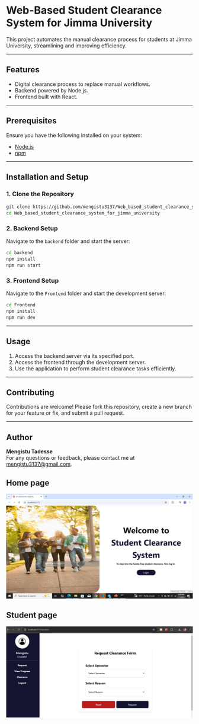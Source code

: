 
# Web-Based Student Clearance System for Jimma University

This project automates the manual clearance process for students at Jimma University, streamlining and improving efficiency.

---

## Features
- Digital clearance process to replace manual workflows.
- Backend powered by Node.js.
- Frontend built with React.

---

## Prerequisites
Ensure you have the following installed on your system:
- [Node.js](https://nodejs.org/)
- [npm](https://www.npmjs.com/)

---

## Installation and Setup

### 1. Clone the Repository
```bash
git clone https://github.com/mengistu3137/Web_based_student_clearance_system_for_jimma_university.git
cd Web_based_student_clearance_system_for_jimma_university
```

### 2. Backend Setup
Navigate to the `backend` folder and start the server:
```bash
cd backend
npm install
npm run start
```

### 3. Frontend Setup
Navigate to the `Frontend` folder and start the development server:
```bash
cd Frontend
npm install
npm run dev
```

---

## Usage
1. Access the backend server via its specified port.
2. Access the frontend through the development server.
3. Use the application to perform student clearance tasks efficiently.

---

## Contributing
Contributions are welcome! Please fork this repository, create a new branch for your feature or fix, and submit a pull request.

---



## Author
**Mengistu Tadesse**  
For any questions or feedback, please contact me at [mengistu3137@gmail.com](mailto:mengistu3137@gmail.com).

## Home page
![image alt](https://github.com/mengistu3137/Web_based_student_clearance_system_for_jimma_university/blob/2542b71eaf03c94a9ce258c75b468c8313a4bff8/Home_page.jpg?raw=true)
## Student page
![Student page](https://github.com/mengistu3137/Web_based_student_clearance_system_for_jimma_university/blob/8e7ec48c45e72c7512f680dfec64ca4094d389db/Screenshot%202025-01-09%20213008.png)
